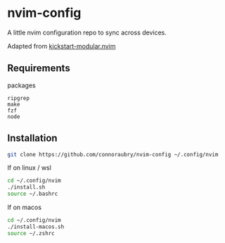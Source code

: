 # nvim-config

A little nvim configuration repo to sync across devices.

Adapted from [kickstart-modular.nvim](https://github.com/dam9000/kickstart-modular.nvim)

## Requirements

packages
```
ripgrep
make
fzf
node
```


## Installation

```bash
git clone https://github.com/connoraubry/nvim-config ~/.config/nvim
```

If on linux / wsl 
```bash
cd ~/.config/nvim 
./install.sh
source ~/.bashrc
```

If on macos
```bash
cd ~/.config/nvim 
./install-macos.sh
source ~/.zshrc
```
